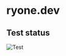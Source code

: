 # ryone.dev

## Test status

![Test](https://github.com/ryone9re/ryone.dev/workflows/test/badge.svg)
